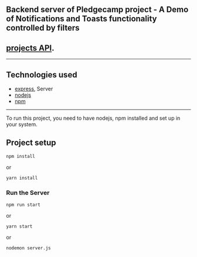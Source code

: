 ## Backend server of Pledgecamp project - A Demo of Notifications and Toasts functionality controlled by filters

## [projects API](https://pledge-camp-backend.herokuapp.com/projects).

---

## Technologies used
- [express](https://expressjs.com/), Server
- [nodejs](https://nodejs.org) 
- [npm](https://www.npmjs.com/)

---


To run this project, you need to have nodejs, npm installed and set up in your system.

## Project setup

```
npm install
```
or
```
yarn install
```

### Run the Server

```
npm run start
```
or
```
yarn start
```
or
```
nodemon server.js
```






